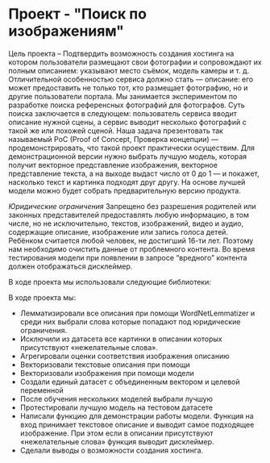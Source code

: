 # Проект - "Поиск по изображениям"
  Цель проекта – Подтвердить возможность создания хостинга на котором пользователи размещают свои фотографии и сопровождают их полным описанием: указывают место съёмок, модель камеры и т. д. Отличительной
  особенностью сервиса должно стать — описание: его может предоставить не только тот, кто размещает фотографию, но и другие пользователи портала. 
  Мы занимается экспериментом по разработке поиска референсных фотографий для фотографов. Суть поиска заключается в следующем: пользователь сервиса вводит описание нужной сцены, а сервис выводит несколько фотографий с такой же или похожей сценой.
  Наша задача презентовать так называемый PoC (Proof of Concept, Проверка концепции) — продемонстрировать, что такой проект практически осуществим. Для демонстрационной версии нужно выбрать лучшую  модель, которая получит векторное представление изображения, векторное представление текста, а на выходе выдаст число от 0 до 1 — и покажет, насколько текст и картинка подходят друг другу. На основе лучшей модели можно будет собрать предварительную версию продукта.

*Юридические ограничения* 
  Запрещено без разрешения родителей или законных представителей предоставлять любую информацию, в том числе, но не исключительно, текстов, изображений, видео и аудио, содержащие описание, изображение или запись голоса детей. Ребёнком считается любой человек, не достигший 16-ти лет. 
Поэтому нам необходимо очистить данные от проблемного контента. Во время тестирования модели при появлении в запросе “вредного” контента должен отображаться дисклеймер.

В ходе проекта мы использовали следующие библиотеки:


В ходе проекта мы:
-	Лемматизировали все описания при помощи WordNetLemmatizer и среди них выбрали слова которые попадают под юридические ограничения.
-	Исключили из датасета все картинки в описании которых присутствуют «нежелательные слова».
-	Агрегировали оценки соответствия изображения описанию
-	Векторизовали текстовые описания при помощи 
-	Векторизовали изображения при помощи модели 
-	Создали единый датасет с объединенным вектором и целевой переменной
-	После обучения нескольких моделей выбрали лучшую
-	Протестировали лучшую модель на тестовом датасете
-	Написали функцию для демонстрации работы модели. Функция на вход принимает текстовое описание и выводит самое подходящее изображение. При этом если в описании присутствуют «нежелательные слова» функция выводит дисклеймер.
-	Сделали выводы о возможности создания хостинга.

